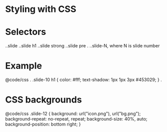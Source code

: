 # Styling with CSS

# Selectors
..slide
..slide h1
..slide strong
..slide pre
.
..slide-N, where N is slide number

# Example
@code/css
.
  .slide-10 h1 {
    color: #fff;
    text-shadow: 1px 1px 3px #453029;
  }
.

# CSS backgrounds
@code/css
  .slide-12 {
    background: url("icon.png"),
                url("bg.png");
    background-repeat: no-repeat, repeat;
    background-size: 40%, auto;
    background-position: bottom right;
  }
